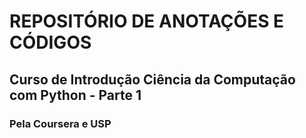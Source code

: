 # REPOSITÓRIO DE ANOTAÇÕES E CÓDIGOS

## Curso de Introdução Ciência da Computação com Python - Parte 1

### Pela Coursera e USP